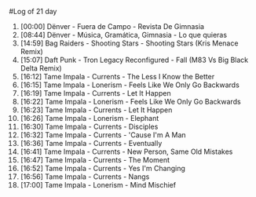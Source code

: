#Log of 21 day

1. [00:00] Dënver - Fuera de Campo - Revista De Gimnasia
1. [08:44] Dënver - Música, Gramática, Gimnasia - Lo que quieras
1. [14:59] Bag Raiders - Shooting Stars - Shooting Stars (Kris Menace Remix)
1. [15:07] Daft Punk - Tron Legacy Reconfigured - Fall (M83 Vs Big Black Delta Remix)
1. [16:12] Tame Impala - Currents - The Less I Know the Better
1. [16:15] Tame Impala - Lonerism - Feels Like We Only Go Backwards
1. [16:19] Tame Impala - Currents - Let It Happen
1. [16:22] Tame Impala - Lonerism - Feels Like We Only Go Backwards
1. [16:23] Tame Impala - Currents - Let It Happen
1. [16:26] Tame Impala - Lonerism - Elephant
1. [16:30] Tame Impala - Currents - Disciples
1. [16:32] Tame Impala - Currents - 'Cause I'm A Man
1. [16:36] Tame Impala - Currents - Eventually
1. [16:41] Tame Impala - Currents - New Person, Same Old Mistakes
1. [16:47] Tame Impala - Currents - The Moment
1. [16:52] Tame Impala - Currents - Yes I'm Changing
1. [16:56] Tame Impala - Currents - Nangs
1. [17:00] Tame Impala - Lonerism - Mind Mischief
